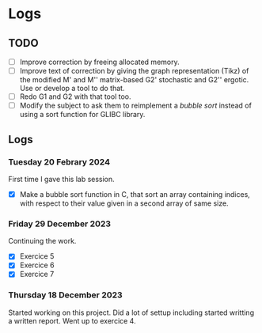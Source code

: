 # Logs

## TODO

* [ ] Improve correction by freeing allocated memory.
* [ ] Improve text of correction by giving the graph representation (Tikz) of the modified M' and M'' matrix-based G2' stochastic and G2'' ergotic. Use or develop a tool to do that.
* [ ] Redo G1 and G2 with that tool too.
* [ ] Modify the subject to ask them to reimplement a *bubble sort* instead of using a sort function for GLIBC library.

## Logs

### Tuesday 20 Febrary 2024

First time I gave this lab session. 

* [X] Make a bubble sort function in C, that sort an array containing indices, with respect to their value given in a second array of same size.

### Friday 29 December 2023

Continuing the work.

* [X] Exercice 5
* [X] Exercice 6
* [X] Exercice 7

### Thursday 18 December 2023

Started working on this project. Did a lot of settup including started writting a written report. Went up to exercice 4.
